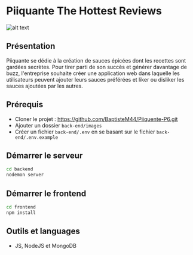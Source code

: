 # Piiquante The Hottest Reviews
![alt text](https://user.oc-static.com/upload/2021/07/29/16275605596354_PiiquanteLogo.png)


## Présentation
Piiquante se dédie à la création de sauces épicées dont les recettes sont gardées
secrètes. Pour tirer parti de son succès et générer davantage de buzz, l'entreprise
souhaite créer une application web dans laquelle les utilisateurs peuvent ajouter
leurs sauces préférées et liker ou disliker les sauces ajoutées par les autres.

## Prérequis

* Cloner le projet : https://github.com/BaptisteM44/Piiquente-P6.git
* Ajouter un dossier `back-end/images`
* Créer un fichier `back-end/.env` en se basant sur le fichier `back-end/.env.example`

## Démarrer le serveur

```sh
cd backend
nodemon server
```

## Démarrer le frontend

```sh
cd frontend
npm install
```

## Outils et languages

* JS, NodeJS et MongoDB 
